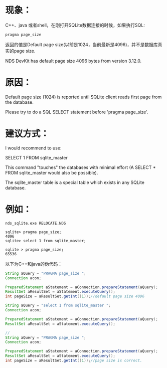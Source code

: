 
# 现象：
C++、java 或者shell，在刚打开SQLite数据连接的时候，如果执行SQL:
```
pragma page_size
```
返回的值是Default page size(以前是1024，当前最新是4096)，并不是数据库真实的page size.

NDS DevKit has default page size 4096 bytes from version 3.12.0.

# 原因：
Default page size (1024) is reported until SQLite client reads first page from the database. 

Please try to do a SQL SELECT statement before 'pragma page_size'.

# 建议方式：
I would recommend to use:

SELECT 1 FROM sqlite_master

This command "touches" the databases with minimal effort (A SELECT * FROM sqlite_master would also be possible).

The sqlite_master table is a special table which exists in any SQLite database.

# 例如：
```shell
nds_sqlite.exe RELOCATE.NDS

sqlite> pragma page_size;
4096
sqlite> select 1 from sqlite_master;

sqlite > pragma page_size;
65536
```

以下为C++和java的伪代码：
```java
String aQuery = "PRAGMA page_size ";
Connection acon;

PreparedStatement aStatement = aConnection.prepareStatement(aQuery);
ResultSet aResultSet = aStatement.executeQuery();
int pageSize = aResultSet.getInt((1));//default page size 4096
```

```java 
String aQuery = "select 1 from sqlite_master ";
Connection acon;

PreparedStatement aStatement = aConnection.prepareStatement(aQuery);
ResultSet aResultSet = aStatement.executeQuery();

//
String aQuery = "PRAGMA page_size ";
Connection acon;

PreparedStatement aStatement = aConnection.prepareStatement(aQuery);
ResultSet aResultSet = aStatement.executeQuery();
int pageSize = aResultSet.getInt((1));//page size is correct.

```